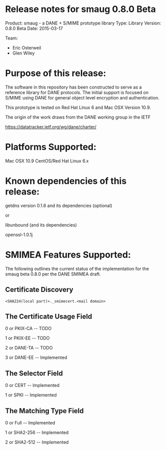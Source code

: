 Release notes for smaug 0.8.0 Beta
==========

Product: smaug - a DANE + S/MIME prototype library
Type:    Library
Version: 0.8.0 Beta
Date:    2015-03-17

Team:

* Eric Osterweil
* Glen Wiley

Purpose of this release:
=========

The software in this repository has been constructed to serve as a reference library for DANE protocols.  The
initial support is focused on S/MIME using DANE for general object level encryption and authentication.  

This prototype is tested on Red Hat Linux 6 and Mac OSX Version 10.9.

The origin of the work draws from the DANE working group in the IETF

  https://datatracker.ietf.org/wg/dane/charter/


Platforms Supported:
=========

Mac OSX 10.9
CentOS/Red Hat Linux 6.x


Known dependencies of this release:
=========

getdns version 0.1.6 and its dependencies (optional)

or 

libunbound (and its dependencies)

openssl-1.0.1j



SMIMEA Features Supported:
========

The following outlines the current status of the implementation for the smaug beta 0.8.0
per the DANE SMIMEA draft.

Certificate Discovery
------

```
<SHA224(local part)>._smimecert.<mail domain>
```

The Certificate Usage Field
------

0 or PKIX-CA -- TODO

1 or PKIX-EE -- TODO

2 or DANE-TA -- TODO

3 or DANE-EE -- Implemented


The Selector Field
------

0 or CERT --  Implemented

1 or SPKI -- Implemented

The Matching Type Field
------

0 or Full --  Implemented

1 or SHA2-256 -- Implemented

2 or SHA2-512 -- Implemented


